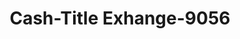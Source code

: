---
f_zip-code: 38821
f_state-code: MS
title: Cash-Title Exhange-9056
f_phone: 662-257-0800
f_city-only: Amory
f_address: Amory Amory
f_location-unique-id: '9056'
slug: cash-title-exhange-9056
updated-on: '2024-05-30T13:46:58.046Z'
created-on: '2024-05-30T13:36:59.803Z'
published-on: '2024-05-30T13:54:32.469Z'
f_city-state: cms/city/amory-ms.md
f_company: cms/company/cash-title-exhange.md
f_state: cms/state/mississippi.md
layout: '[payday-loan].html'
tags: payday-loan
---
